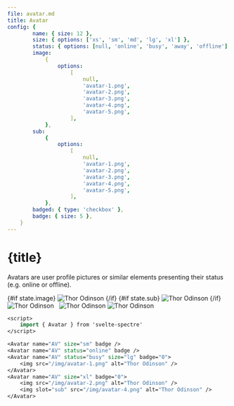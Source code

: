 ```yaml
---
file: avatar.md
title: Avatar
config: {
        name: { size: 12 },
        size: { options: ['xs', 'sm', 'md', 'lg', 'xl'] },
        status: { options: [null, 'online', 'busy', 'away', 'offline'] },
        image:
            {
                options:
                    [
                        null,
                        'avatar-1.png',
                        'avatar-2.png',
                        'avatar-3.png',
                        'avatar-4.png',
                        'avatar-5.png',
                    ],
            },
        sub:
            {
                options:
                    [
                        null,
                        'avatar-1.png',
                        'avatar-2.png',
                        'avatar-3.png',
                        'avatar-4.png',
                        'avatar-5.png',
                    ],
            },
        badged: { type: 'checkbox' },
        badge: { size: 5 },
    }
---
```


<script>
    import { base } from '$app/paths';
    import { Avatar } from '$lib'
    import Knobs from '../_knobs.svelte'

    let state = {
        size: 'xl',
        status: 'online',
        name: 'Albert Einstein',
        image: null,
        sub: null,
        badge: '0',
        badged: false
        }

    // $: badge = state.badged ? state.badge.length ? state.badge : true : false
    // $: state.status = state.sub ? null : state.status
    // $: state.sub = state.status ? null : state.sub
</script>

# {title}

Avatars are user profile pictures or similar elements presenting their status
(e.g. online or offline).

<p>
    <Avatar
        name={state.name}
        status={state.status}
        size={state.size}
        badge={state.badged ? state.badge.length ? state.badge : true : false}>
        {#if state.image}
            <img src="{base}/img/{state.image}" alt="Thor Odinson" />
        {/if}
        <svelte:fragment slot="sub">
            {#if state.sub}
                <img src="{`${base}/img/${state.sub}`}" alt="Thor Odinson" />
            {/if}
        </svelte:fragment>
    </Avatar> &nbsp;
    <Avatar name="AV" status="busy" size="lg" badge="0">
        <img src="{base}/img/avatar-1.png" alt="Thor Odinson" />
    </Avatar> &nbsp;
    <Avatar name="AV" size="md" badge="0">
        <img src="{base}/img/avatar-2.png" alt="Thor Odinson" />
        <img slot="sub" let:subclass class={subclass} src="{base}/img/avatar-3.png" alt="Thor Odinson" />
    </Avatar> &nbsp;
    <Avatar name="AV" size="xs" badge /> &nbsp;
</p>

<p>
    <Knobs bind:state {config}/>
</p>

```sv
<script>
    import { Avatar } from 'svelte-spectre'
</script>

<Avatar name="AV" size="sm" badge />
<Avatar name="AV" status="online" badge />
<Avatar name="AV" status="busy" size="lg" badge="0">
    <img src="/img/avatar-1.png" alt="Thor Odinson" />
</Avatar>
<Avatar name="AV" size="xl" badge="0">
    <img src="/img/avatar-2.png" alt="Thor Odinson" />
    <img slot="sub" src="/img/avatar-4.png" alt="Thor Odinson" />
</Avatar>
```
